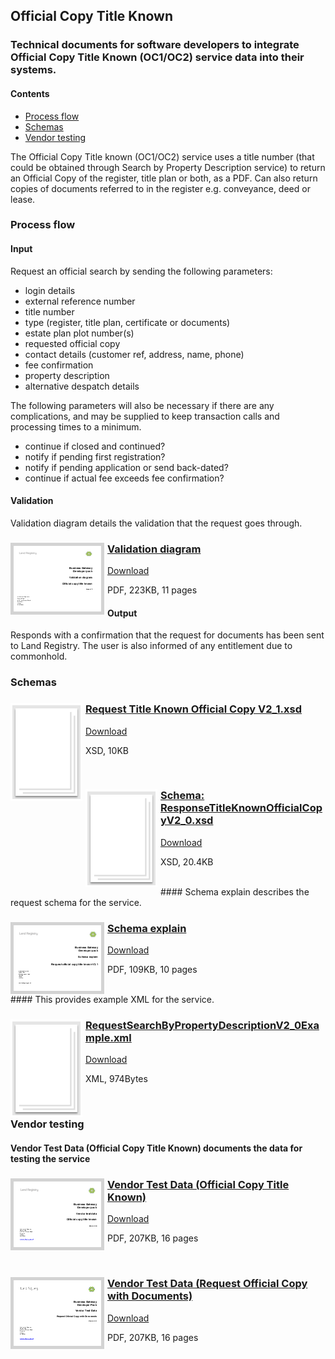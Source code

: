 ## Official Copy Title Known

### Technical documents for software developers to integrate Official Copy Title Known (OC1/OC2) service data into their systems.

#### Contents
- [Process flow](#process-flow)
- [Schemas](#schemas)
- [Vendor testing](#vendor-testing)

The Official Copy Title known (OC1/OC2) service uses a title number (that could be obtained through Search by Property Description service) to return an Official Copy of the register, title plan or both, as a PDF. Can also return copies of documents referred to in the register e.g. conveyance, deed or lease.

### Process flow

#### Input
Request an official search by sending the following parameters:

- login details
- external reference number
- title number
- type (register, title plan, certificate or documents)
- estate plan plot number(s)
- requested official copy
- contact details (customer ref, address, name, phone)
- fee confirmation
- property description
- alternative despatch details

The following parameters will also be necessary if there are any complications, and may be supplied to keep transaction calls and processing times to a minimum.

- continue if closed and continued?
- notify if pending first registration?
- notify if pending application or send back-dated?
- continue if actual fee exceeds fee confirmation?

#### Validation
Validation diagram details the validation that the request goes through.

<h3><a href="../../pdfs/services/OfficialCopyTitleKnown_v2.1_Validation.pdf">
<img style="float: left; margin: 0px 5px 0px 0px;  border:5px solid LightGrey;" src="../../images/thumbnail/OfficialCopyTitleKnown-V1_1ValidationDiagram.pdf.png"></a>
<a href="../../pdfs/services/OfficialCopyTitleKnown_v2.1_Validation.pdf">Validation diagram</a></h3>
<a download="OfficialCopyTitleKnown_v2.1_Validation.pdf" href="../../pdfs/services/OfficialCopyTitleKnown_v2.1_Validation.pdf">Download</a>

PDF, 223KB, 11 pages

#### Output
Responds with a confirmation that the request for documents has been sent to Land Registry. The user is also informed of any entitlement due to commonhold.

### Schemas

<h3><a href="../../schemas/RequestTitleKnownOfficialCopyV2_1.xsd">
<img style="float: left; margin: 0px 5px 0px 0px" src="../../images/thumbnail/file.png"> 
<a href="../../schemas/RequestTitleKnownOfficialCopyV2_1.xsd">Request Title Known Official Copy V2_1.xsd</a></h3>
<a download=".xsd" href="../../schemas/RequestTitleKnownOfficialCopyV2_1.xsd">Download</a>

XSD, 10KB

<br/>
<h3><a href="../../schemas/ResponseTitleKnownOfficialCopyV2_0.xsd">
<img style="float: left; margin: 0px 5px 0px 0px" src="../../images/thumbnail/file.png"> 
<a href="../../schemas/ResponseTitleKnownOfficialCopyV2_0.xsd">Schema: ResponseTitleKnownOfficialCopyV2_0.xsd</a></h3>
<a download="ResponseTitleKnownOfficialCopyV2_0.xsd" href="../../schemas/ResponseTitleKnownOfficialCopyV2_0.xsd">Download</a>

XSD, 20.4KB

<br/>
#### Schema explain describes the request schema for the service.

<h3><a href="../../pdfs/services/OfficialCopyTitleKnownV2.1_Schema_Explain.pdf">
<img style="float: left; margin: 0px 5px 0px 0px;  border:5px solid LightGrey;" src="../../images/thumbnail/RequestOfficialCopyTitleKnownV2.1SchemaExplain.pdf.png"></a>
<a href="../../pdfs/services/OfficialCopyTitleKnownV2.1_Schema_Explain.pdf">Schema explain</a></h3>
<a download="OfficialCopyTitleKnownV2.1_Schema_Explain.pdf" href="../../pdfs/services/OfficialCopyTitleKnownV2.1_Schema_Explain.pdf">Download</a>

PDF, 109KB, 10 pages

<br/>
#### This provides example XML for the service.

<h3><a href="../../schemas/RequestTitleKnownOfficialCopyV2_1.xsd">
<img style="float: left; margin: 0px 5px 0px 0px;" src="../../images/thumbnail/file.png"></a>
<a href="../../xml/OfficialCopyTitleKnownV2.1_Example.xml">RequestSearchByPropertyDescriptionV2_0Example.xml</a></h3>
<a download="OfficialCopyTitleKnownV2.1_Example.xml" href="../../xml/OfficialCopyTitleKnownV2.1_Example.xml">Download</a>

XML, 974Bytes

<br/>

### Vendor testing

#### Vendor Test Data (Official Copy Title Known) documents the data for testing the service

<h3><a href="../../pdfs/services/OfficialCopyTitleKnown_OC1_v2.1_VendorTest.pdf">
<img style="float: left; margin: 0px 5px 0px 0px;  border:5px solid LightGrey;" src="../../images/thumbnail/OfficialCopyTitleKnownVendorTest.pdf.png"></a>
<a href="../../pdfs/services/OfficialCopyTitleKnown_OC1_v2.1_VendorTest.pdf">Vendor Test Data (Official Copy Title Known)</a></h3>
<a download="OfficialCopyTitleKnown_OC1_v2.1_VendorTest.pdf" href="../../pdfs/services/OfficialCopyTitleKnown_OC1_v2.1_VendorTest.pdf">Download</a>

PDF, 207KB, 16 pages

<br/>
<h3><a href="../../pdfs/services/OfficialCopyTitleKnown_OC2_v2.1_VendorTest.pdf">
<img style="float: left; margin: 0px 5px 0px 0px;  border:5px solid LightGrey;" src="../../images/thumbnail/OfficialCopyTitleKnownVendorTest_OC2.pdf.png"></a>
<a href="../../pdfs/services/OfficialCopyTitleKnown_OC2_v2.1_VendorTest.pdf">Vendor Test Data (Request Official Copy with Documents)</a></h3>
<a download="OfficialCopyTitleKnown_OC2_v2.1_VendorTest.pdf" href="../../pdfs/services/OfficialCopyTitleKnown_OC2_v2.1_VendorTest.pdf">Download</a>

PDF, 207KB, 16 pages